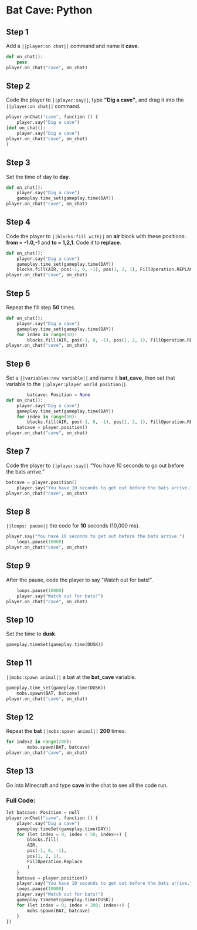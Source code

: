 # Bat Cave: Python

## Step 1
Add a ``||player:on chat||`` command and name it **cave**.

```python
def on_chat():
    pass
player.on_chat("cave", on_chat)
```

## Step 2

Code the player to  ``||player:say||``, type **"Dig a cave"**, and drag it into the ``||player:on chat||`` command.

```python
player.onChat("cave", function () {
    player.say("Dig a cave")
}def on_chat():
    player.say("Dig a cave")
player.on_chat("cave", on_chat)
)
```

## Step 3

Set the time of day to **day**.

```python
def on_chat():
    player.say("Dig a cave")
    gameplay.time_set(gameplay.time(DAY))
player.on_chat("cave", on_chat)
```

## Step 4

Code the player to ``||blocks:fill with||`` an **air** block with these positions: **from  = -1.0,-1** and **to = 1,2,1**. Code it to **replace**.

```python
def on_chat():
    player.say("Dig a cave")
    gameplay.time_set(gameplay.time(DAY))
    blocks.fill(AIR, pos(-1, 0, -1), pos(1, 2, 1), FillOperation.REPLACE)
player.on_chat("cave", on_chat)
```

## Step 5

Repeat the fill step **50** times.

```python
def on_chat():
    player.say("Dig a cave")
    gameplay.time_set(gameplay.time(DAY))
    for index in range(50):
        blocks.fill(AIR, pos(-1, 0, -1), pos(1, 2, 1), FillOperation.REPLACE)
player.on_chat("cave", on_chat)
```

## Step 6

Set a ``||variables:new variable||`` and name it **bat_cave**, then set that variable to the  ``||player:player world position||``.

```python
        batcave: Position = None
def on_chat():
    player.say("Dig a cave")
    gameplay.time_set(gameplay.time(DAY))
    for index in range(50):
        blocks.fill(AIR, pos(-1, 0, -1), pos(1, 2, 1), FillOperation.REPLACE)
    batcave = player.position()
player.on_chat("cave", on_chat)
```

## Step 7

Code the player to ``||player:say||`` “You have 10 seconds to go out before the bats arrive.”

```python
batcave = player.position()
    player.say("You have 10 seconds to get out before the bats arrive.")
player.on_chat("cave", on_chat)
```

## Step 8

``||loops: pause||`` the code for **10** seconds (10,000 ms).

```python
player.say("You have 10 seconds to get out before the bats arrive.")
    loops.pause(10000)
player.on_chat("cave", on_chat)
```

## Step 9

After the pause, code the player to say “Watch out for bats!”.

```python
    loops.pause(10000)
    player.say("Watch out for bats!")
player.on_chat("cave", on_chat)
```

## Step 10

Set the time to **dusk**.

```python
gameplay.timeSet(gameplay.time(DUSK))
```

## Step 11

``||mobs:spawn animal||`` a bat at the **bat_cave** variable.

```python
gameplay.time_set(gameplay.time(DUSK))
    mobs.spawn(BAT, batcave)
player.on_chat("cave", on_chat)
```

## Step 12

Repeat the **bat** ``||mobs:spawn animal||`` **200** times.

```python
for index2 in range(200):
        mobs.spawn(BAT, batcave)
player.on_chat("cave", on_chat)
```

## Step 13

Go into Minecraft and type **cave** in the chat to see all the code run.


### Full Code: 

```python
let batcave: Position = null
player.onChat("cave", function () {
    player.say("Dig a cave")
    gameplay.timeSet(gameplay.time(DAY))
    for (let index = 0; index < 50; index++) {
        blocks.fill(
        AIR,
        pos(-1, 0, -1),
        pos(1, 2, 1),
        FillOperation.Replace
        )
    }
    batcave = player.position()
    player.say("You have 10 seconds to get out before the bats arrive.")
    loops.pause(10000)
    player.say("Watch out for bats!")
    gameplay.timeSet(gameplay.time(DUSK))
    for (let index = 0; index < 200; index++) {
        mobs.spawn(BAT, batcave)
    }
})
```

